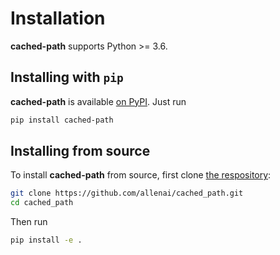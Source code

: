 Installation
============

**cached-path** supports Python >= 3.6.

## Installing with `pip`

**cached-path** is available [on PyPI](https://pypi.org/project/cached-path/). Just run

```bash
pip install cached-path
```

## Installing from source

To install **cached-path** from source, first clone [the respository](https://github.com/allenai/cached_path):

```bash
git clone https://github.com/allenai/cached_path.git
cd cached_path
```

Then run

```bash
pip install -e .
```
